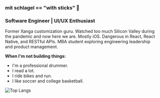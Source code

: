 ### mit schlagel == "with sticks" 🥁

### Software Engineer | UI/UX Enthusiast

Former Xanga customization guru. Watched too much Silicon Valley during the pandemic and now here we are. Mostly iOS. Dangerous in React, React Native, and RESTful APIs. MBA student exploring engineering leadership and product management. 

**When I'm not building things:**

* I'm a professional drummer.
* I read a lot.
* I ride bikes and run.
* I like soccer and college basketball.

![Top Langs](https://github-readme-stats.vercel.app/api/top-langs/?username=mitschlagel&layout=compact&langs_count=8)
